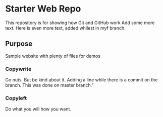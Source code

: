 # Starter Web Repo

This repository is for showing how Git and GitHub work
Add some more text. Here is even more text, added whilest in myf branch.

## Purpose

Sample website with plenty of files for demos

### Copywrite
Go nuts. But be kind about it.
Adding a line while there is a commit on the branch. This was done on master branch."

### Copyleft
Do what you will how you want.
